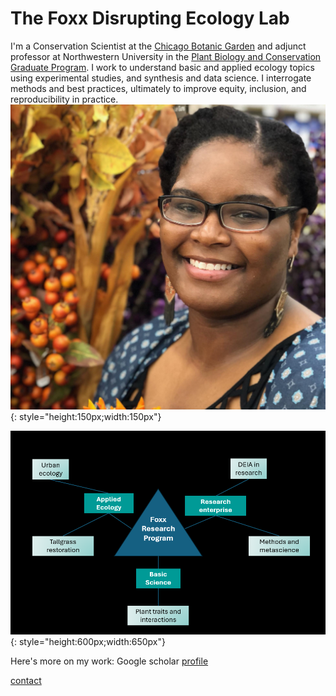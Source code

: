 # The Foxx Disrupting Ecology Lab

I'm a Conservation Scientist at the [Chicago Botanic Garden](https://www.chicagobotanic.org/research) and adjunct professor at Northwestern University in the [Plant Biology and Conservation Graduate Program](https://plantbiology.northwestern.edu/). I work to understand basic and applied ecology topics using experimental studies, and synthesis and data science. I interrogate methods and best practices, ultimately to improve equity, inclusion, and reproducibility in practice. ![](Foxx_headshot.jpg){: style="height:150px;width:150px"}

![](Foxx_research_map.png){: style="height:600px;width:650px"}

Here's more on my work: Google scholar [profile](https://scholar.google.com/citations?user=nlWrL0YAAAAJ&hl=en)

[contact](mailto:afoxx@chicagobotanic.org)

